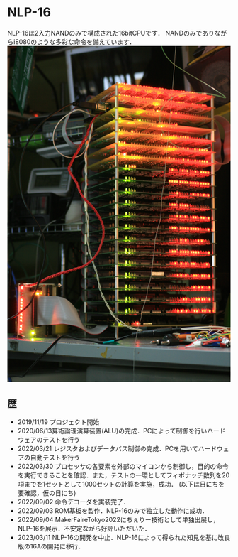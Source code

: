 # NLP-16
NLP-16は2入力NANDのみで構成された16bitCPUです．
NANDのみでありながらi8080のような多彩な命令を備えています．
![NLP-16](https://github.com/cherry-takuan/nlp/blob/master/nlp-16/img/IMG_4945.jpg)
## 歴
- 2019/11/19 プロジェクト開始
- 2020/06/13算術論理演算装置(ALU)の完成．PCによって制御を行いハードウェアのテストを行う
- 2022/03/21 レジスタおよびデータバス制御の完成．PCを用いてハードウェアの自動テストを行う
- 2022/03/30 プロセッサの各要素を外部のマイコンから制御し，目的の命令を実行できることを確認．また，テストの一環としてフィボナッチ数列を20項までを1セットとして1000セットの計算を実施，成功．
(以下は日にちを要確認，仮の日にち)
- 2022/09/02 命令デコーダを実装完了．
- 2022/09/03 ROM基板を製作．NLP-16のみで独立した動作に成功．
- 2022/09/04 MakerFaireTokyo2022にちぇりー技術として単独出展し，NLP-16を展示．不安定ながら好評いただいた．
- 2023/03/11 NLP-16の開発を中止．NLP-16によって得られた知見を基に改良版の16Aの開発に移行．
